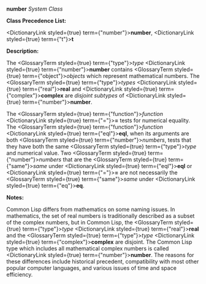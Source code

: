 **number** *System Class* 



**Class Precedence List:** 



<DictionaryLink styled={true} term={"number"}><b>number</b></DictionaryLink>, <DictionaryLink styled={true} term={"t"}><b>t</b></DictionaryLink> 



**Description:** 



The <GlossaryTerm styled={true} term={"type"}><i>type</i></GlossaryTerm> <DictionaryLink styled={true} term={"number"}><b>number</b></DictionaryLink> contains <GlossaryTerm styled={true} term={"object"}><i>objects</i></GlossaryTerm> which represent mathematical numbers. The <GlossaryTerm styled={true} term={"type"}><i>types</i></GlossaryTerm> <DictionaryLink styled={true} term={"real"}><b>real</b></DictionaryLink> and <DictionaryLink styled={true} term={"complex"}><b>complex</b></DictionaryLink> are *disjoint subtypes* of <DictionaryLink styled={true} term={"number"}><b>number</b></DictionaryLink>. 



The <GlossaryTerm styled={true} term={"function"}><i>function</i></GlossaryTerm> <DictionaryLink styled={true} term={"="}><b>=</b></DictionaryLink> tests for numerical equality. The <GlossaryTerm styled={true} term={"function"}><i>function</i></GlossaryTerm> <DictionaryLink styled={true} term={"eql"}><b>eql</b></DictionaryLink>, when its arguments are both <GlossaryTerm styled={true} term={"number"}><i>numbers</i></GlossaryTerm>, tests that they have both the same <GlossaryTerm styled={true} term={"type"}><i>type</i></GlossaryTerm> and numerical value. Two <GlossaryTerm styled={true} term={"number"}><i>numbers</i></GlossaryTerm> that are the <GlossaryTerm styled={true} term={"same"}><i>same</i></GlossaryTerm> under <DictionaryLink styled={true} term={"eql"}><b>eql</b></DictionaryLink> or <DictionaryLink styled={true} term={"="}><b>=</b></DictionaryLink> are not necessarily the <GlossaryTerm styled={true} term={"same"}><i>same</i></GlossaryTerm> under <DictionaryLink styled={true} term={"eq"}><b>eq</b></DictionaryLink>. 



**Notes:** 



Common Lisp differs from mathematics on some naming issues. In mathematics, the set of real numbers is traditionally described as a subset of the complex numbers, but in Common Lisp, the <GlossaryTerm styled={true} term={"type"}><i>type</i></GlossaryTerm> <DictionaryLink styled={true} term={"real"}><b>real</b></DictionaryLink> and the <GlossaryTerm styled={true} term={"type"}><i>type</i></GlossaryTerm> <DictionaryLink styled={true} term={"complex"}><b>complex</b></DictionaryLink> are disjoint. The Common Lisp type which includes all mathematical complex numbers is called <DictionaryLink styled={true} term={"number"}><b>number</b></DictionaryLink>. The reasons for these differences include historical precedent, compatibility with most other popular computer languages, and various issues of time and space efficiency. 



